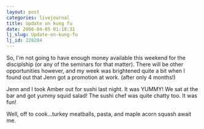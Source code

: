 ```yaml
---
layout: post
categories: livejournal
title: Update on kung fu
date: 2006-04-05 01:18:31
lj_slug: Update-on-kung-fu
lj_id: 228284
---
```

So, I'm not going to have enough money available this weekend for the disciplship (or any of the seminars for that matter). There will be other opportunities however, and my week was brightened quite a bit when I found out that Jenn got a promotion at work. (after only 4 months!)  



Jenn and I took Amber out for sushi last night. It was YUMMY! We sat at the bar and got yummy squid salad! The sushi chef was quite chatty too. It was fun!  



Well, off to cook...turkey meatballs, pasta, and maple acorn squash await me.
